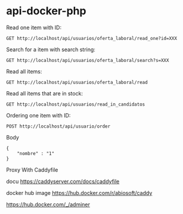 # api-docker-php

Read one item with ID:
```
GET http://localhost/api/usuarios/oferta_laboral/read_one?id=XXX
```

Search for a item with search string:
```
GET http://localhost/api/usuarios/oferta_laboral/search?s=XXX
```

Read all items:
```
GET http://localhost/api/usuarios/oferta_laboral/read
```

Read all items that are in stock:
```
GET http://localhost/api/usuarios/read_in_candidatos
```

Ordering one item with ID:
```
POST http://localhost/api/usuario/order
```
Body
```
{
    "nombre" : "1"
}
```
Proxy With Caddyfile

docu https://caddyserver.com/docs/caddyfile

docker hub image https://hub.docker.com/r/abiosoft/caddy

https://hub.docker.com/_/adminer
